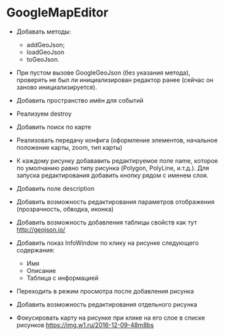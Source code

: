 # GoogleMapEditor

+ Добавать методы:
  + addGeoJson;
  + loadGeoJson
  + toGeoJson.

+ При пустом вызове GoogleGeoJson (без указания метода), проверять не был ли инициализирован редактор ранее (сейчас он заново инициализируется).

+ Добавить пространство имён для событий

+ Реализуем destroy

- Добавить поиск по карте

- Реализовать передачу конфига (оформление элементов, начальное положение карты, zoom, тип карты)

- К каждому рисунку добававить редактируемое поле name, которое по умолчанию равно типу рисунка (Polygon, PolyLine, и.т.д.). Для запуска редактирования добавить кнопку рядом с именем слоя.

- Добавить поле description

- Добавить возможность редактирования параметров отображения (прозрачность, обводка, иконка)

- Добавить возможность добавления таблицы свойств как тут http://geojson.io/

- Добавить показ InfoWindow по клику на рисунке следующего содержания:

  - Имя
  - Описание
  - Таблица с информацией

- Переходить в режим просмотра после добавления рисунка

- Добавить возможность редактирования отдельного рисунка

- Фокусировать карту на рисунке при клике на его слое в списке рисунков https://img.w1.ru/2016-12-09-48m8bs